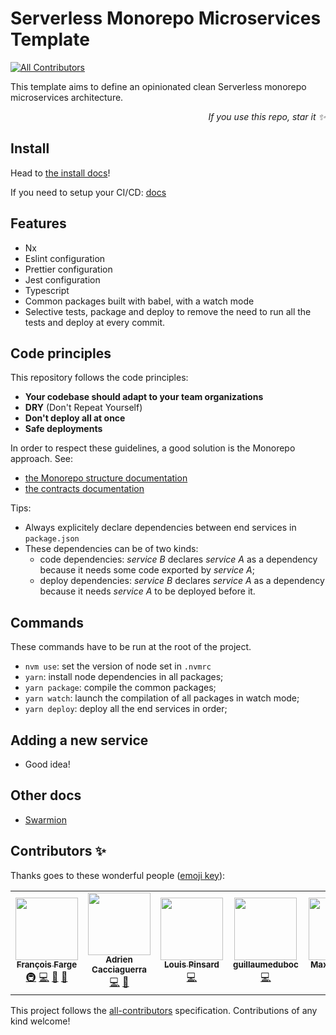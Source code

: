 # Serverless Monorepo Microservices Template

<!-- ALL-CONTRIBUTORS-BADGE:START - Do not remove or modify this section -->
[![All Contributors](https://img.shields.io/badge/all_contributors-7-orange.svg?style=flat-square)](#contributors-)
<!-- ALL-CONTRIBUTORS-BADGE:END -->

This template aims to define an opinionated clean Serverless monorepo microservices architecture.

<p align="right">
  <i>If you use this repo, star it ✨</i>
</p>

## Install

Head to [the install docs](./docs/install.md)!

If you need to setup your CI/CD: [docs](./docs/ci-cd.md)

## Features

- Nx
- Eslint configuration
- Prettier configuration
- Jest configuration
- Typescript
- Common packages built with babel, with a watch mode
- Selective tests, package and deploy to remove the need to run all the tests and deploy at every commit.

## Code principles

This repository follows the code principles:

- **Your codebase should adapt to your team organizations**
- **DRY** (Don't Repeat Yourself)
- **Don't deploy all at once**
- **Safe deployments**

In order to respect these guidelines, a good solution is the Monorepo approach. See:

- [the Monorepo structure documentation](./docs/monorepo-structure.md)
- [the contracts documentation](https://github.com/swarmion/swarmion)

Tips:

- Always explicitely declare dependencies between end services in `package.json`
- These dependencies can be of two kinds:
  - code dependencies: _service B_ declares _service A_ as a dependency because it needs some code exported by _service A_;
  - deploy dependencies: _service B_ declares _service A_ as a dependency because it needs _service A_ to be deployed before it.

## Commands

These commands have to be run at the root of the project.

- `nvm use`: set the version of node set in `.nvmrc`
- `yarn`: install node dependencies in all packages;
- `yarn package`: compile the common packages;
- `yarn watch`: launch the compilation of all packages in watch mode;
- `yarn deploy`: deploy all the end services in order;

## Adding a new service

- Good idea!

## Other docs

- [Swarmion](https://github.com/swarmion/swarmion)

## Contributors ✨

Thanks goes to these wonderful people ([emoji key](https://allcontributors.org/docs/en/emoji-key)):

<!-- ALL-CONTRIBUTORS-LIST:START - Do not remove or modify this section -->
<!-- prettier-ignore-start -->
<!-- markdownlint-disable -->
<table>
  <tr>
    <td align="center"><a href="https://github.com/fargito"><img src="https://avatars.githubusercontent.com/u/29537204?v=4?s=100" width="100px;" alt=""/><br /><sub><b>François Farge</b></sub></a><br /><a href="#infra-fargito" title="Infrastructure (Hosting, Build-Tools, etc)">🚇</a> <a href="https://github.com/swarmion/template/commits?author=fargito" title="Code">💻</a> <a href="#ideas-fargito" title="Ideas, Planning, & Feedback">🤔</a> <a href="https://github.com/swarmion/template/commits?author=fargito" title="Documentation">📖</a></td>
    <td align="center"><a href="https://github.com/adriencaccia"><img src="https://avatars.githubusercontent.com/u/19605940?v=4?s=100" width="100px;" alt=""/><br /><sub><b>Adrien Cacciaguerra</b></sub></a><br /><a href="https://github.com/swarmion/template/commits?author=adriencaccia" title="Code">💻</a> <a href="#ideas-adriencaccia" title="Ideas, Planning, & Feedback">🤔</a></td>
    <td align="center"><a href="https://github.com/LouisPinsard"><img src="https://avatars.githubusercontent.com/u/30240360?v=4?s=100" width="100px;" alt=""/><br /><sub><b>Louis Pinsard</b></sub></a><br /><a href="https://github.com/swarmion/template/commits?author=LouisPinsard" title="Code">💻</a></td>
    <td align="center"><a href="https://github.com/guillaumeduboc"><img src="https://avatars.githubusercontent.com/u/33599414?v=4?s=100" width="100px;" alt=""/><br /><sub><b>guillaumeduboc</b></sub></a><br /><a href="https://github.com/swarmion/template/commits?author=guillaumeduboc" title="Code">💻</a></td>
    <td align="center"><a href="https://github.com/MaximeVivier"><img src="https://avatars.githubusercontent.com/u/55386175?v=4?s=100" width="100px;" alt=""/><br /><sub><b>Maxime Vivier</b></sub></a><br /><a href="https://github.com/swarmion/template/commits?author=MaximeVivier" title="Code">💻</a></td>
    <td align="center"><a href="https://github.com/GuillaumeLagrange"><img src="https://avatars.githubusercontent.com/u/19265358?v=4?s=100" width="100px;" alt=""/><br /><sub><b>Guillaume Lagrange</b></sub></a><br /><a href="https://github.com/swarmion/template/commits?author=GuillaumeLagrange" title="Code">💻</a></td>
    <td align="center"><a href="https://github.com/pmilliotte"><img src="https://avatars.githubusercontent.com/u/39985796?v=4?s=100" width="100px;" alt=""/><br /><sub><b>Pierre Milliotte</b></sub></a><br /><a href="https://github.com/swarmion/template/commits?author=pmilliotte" title="Code">💻</a></td>
  </tr>
</table>

<!-- markdownlint-restore -->
<!-- prettier-ignore-end -->

<!-- ALL-CONTRIBUTORS-LIST:END -->

This project follows the [all-contributors](https://github.com/all-contributors/all-contributors) specification. Contributions of any kind welcome!
